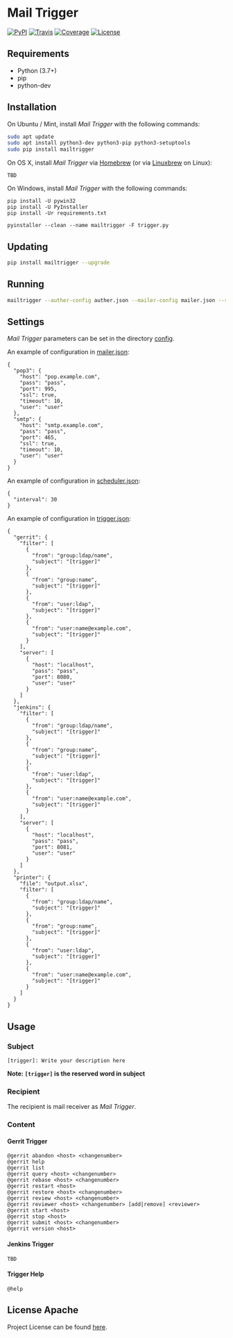# Mail Trigger

[![PyPI](https://img.shields.io/pypi/v/mailtrigger.svg?color=brightgreen)](https://pypi.org/project/mailtrigger/)
[![Travis](https://travis-ci.com/craftslab/mailtrigger.svg?branch=master)](https://travis-ci.com/craftslab/mailtrigger)
[![Coverage](https://coveralls.io/repos/github/craftslab/mailtrigger/badge.svg?branch=master)](https://coveralls.io/github/craftslab/mailtrigger?branch=master)
[![License](https://img.shields.io/github/license/craftslab/mailtrigger.svg?color=brightgreen)](https://github.com/craftslab/mailtrigger/blob/master/LICENSE)



## Requirements

- Python (3.7+)
- pip
- python-dev



## Installation

On Ubuntu / Mint, install *Mail Trigger* with the following commands:

```bash
sudo apt update
sudo apt install python3-dev python3-pip python3-setuptools
sudo pip install mailtrigger
```

On OS X, install *Mail Trigger* via [Homebrew](https://brew.sh/) (or via [Linuxbrew](https://linuxbrew.sh/) on Linux):

```
TBD
```

On Windows, install *Mail Trigger* with the following commands:

```
pip install -U pywin32
pip install -U PyInstaller
pip install -Ur requirements.txt

pyinstaller --clean --name mailtrigger -F trigger.py
```



## Updating

```bash
pip install mailtrigger --upgrade
```



## Running

```bash
mailtrigger --auther-config auther.json --mailer-config mailer.json --scheduler-config scheduler.json --trigger-config trigger.json
```



## Settings

*Mail Trigger* parameters can be set in the directory [config](https://github.com/craftslab/mailtrigger/blob/master/mailtrigger/config).

An example of configuration in [mailer.json](https://github.com/craftslab/mailtrigger/blob/master/mailtrigger/config/mailer.json):

```
{
  "pop3": {
    "host": "pop.example.com",
    "pass": "pass",
    "port": 995,
    "ssl": true,
    "timeout": 10,
    "user": "user"
  },
  "smtp": {
    "host": "smtp.example.com",
    "pass": "pass",
    "port": 465,
    "ssl": true,
    "timeout": 10,
    "user": "user"
  }
}
```

An example of configuration in [scheduler.json](https://github.com/craftslab/mailtrigger/blob/master/mailtrigger/config/scheduler.json):

```
{
  "interval": 30
}
```

An example of configuration in [trigger.json](https://github.com/craftslab/mailtrigger/blob/master/mailtrigger/config/trigger.json):

```
{
  "gerrit": {
    "filter": [
      {
        "from": "group:ldap/name",
        "subject": "[trigger]"
      },
      {
        "from": "group:name",
        "subject": "[trigger]"
      },
      {
        "from": "user:ldap",
        "subject": "[trigger]"
      },
      {
        "from": "user:name@example.com",
        "subject": "[trigger]"
      }
    ],
    "server": [
      {
        "host": "localhost",
        "pass": "pass",
        "port": 8080,
        "user": "user"
      }
    ]
  },
  "jenkins": {
    "filter": [
      {
        "from": "group:ldap/name",
        "subject": "[trigger]"
      },
      {
        "from": "group:name",
        "subject": "[trigger]"
      },
      {
        "from": "user:ldap",
        "subject": "[trigger]"
      },
      {
        "from": "user:name@example.com",
        "subject": "[trigger]"
      }
    ],
    "server": [
      {
        "host": "localhost",
        "pass": "pass",
        "port": 8081,
        "user": "user"
      }
    ]
  },
  "printer": {
    "file": "output.xlsx",
    "filter": [
      {
        "from": "group:ldap/name",
        "subject": "[trigger]"
      },
      {
        "from": "group:name",
        "subject": "[trigger]"
      },
      {
        "from": "user:ldap",
        "subject": "[trigger]"
      },
      {
        "from": "user:name@example.com",
        "subject": "[trigger]"
      }
    ]
  }
}
```



## Usage

### Subject

```
[trigger]: Write your description here
```

**Note: `[trigger]` is the reserved word in subject**



### Recipient

The recipient is mail receiver as *Mail Trigger*.



### Content

#### Gerrit Trigger

```
@gerrit abandon <host> <changenumber>
@gerrit help
@gerrit list
@gerrit query <host> <changenumber>
@gerrit rebase <host> <changenumber>
@gerrit restart <host>
@gerrit restore <host> <changenumber>
@gerrit review <host> <changenumber>
@gerrit reviewer <host> <changenumber> [add|remove] <reviewer>
@gerrit start <host>
@gerrit stop <host>
@gerrit submit <host> <changenumber>
@gerrit version <host>
```



#### Jenkins Trigger

```
TBD
```



#### Trigger Help

```
@help
```



## License Apache

Project License can be found [here](https://github.com/craftslab/mailtrigger/blob/master/LICENSE).
